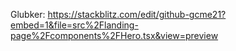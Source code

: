 Glubker: https://stackblitz.com/edit/github-gcme21?embed=1&file=src%2Flanding-page%2Fcomponents%2FHero.tsx&view=preview
